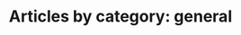 ---
layout: blog_by_category
title: 'Articles by category: general'
category: general
permalink: general/
---